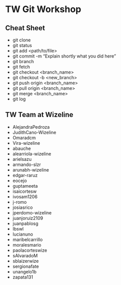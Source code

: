 # TW Git Workshop

## Cheat Sheet

* git clone
* git status
* git add <path/to/file>
* git commit -m “Explain shortly what you did here”
* git branch
* git fetch
* git checkout <branch_name>
* git checkout -b <new_branch>
* git push origin <branch_name>
* git pull origin <branch_name>
* git merge <branch_name>
* git log

## TW Team at Wizeline

* AlejandraPedroza
* JudithCano-Wizeline
* Omaradcm
* Vira-wizeline
* abauche
* alearriola-wizeline
* arielsazu
* armando-slzr
* arunabh-wizeline
* edgar-raruz
* eocejo
* guptameeta
* isaicortesw
* ivosam1206
* j-romo
* josiasrico
* jperdomo-wizeline
* juanjoruiz2109
* juanpablosg
* lbswl
* lucianuno
* maribelcarrillo
* moralesmario
* paolacorteswize
* sAlvaradoM
* sblaizerwize
* sergionafate
* unangelo1b
* zapata131